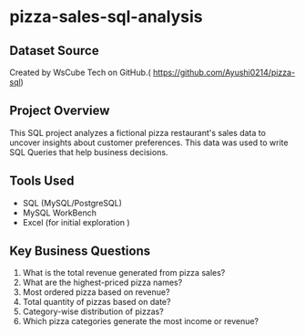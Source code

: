 # pizza-sales-sql-analysis

## Dataset Source
Created by WsCube Tech on GitHub.( https://github.com/Ayushi0214/pizza-sql)

## Project Overview
This SQL project analyzes a fictional pizza restaurant's sales data to uncover insights about customer preferences.
This data was used to write SQL Queries that help business decisions.

## Tools Used 
- SQL (MySQL/PostgreSQL)
- MySQL WorkBench
- Excel (for initial exploration ) 

## Key Business Questions
1. What is the total revenue generated from pizza sales?
2. What are the highest-priced pizza names?
3. Most ordered pizza based on revenue?
4. Total quantity of pizzas based on date?
5. Category-wise distribution of pizzas?
6. Which pizza categories generate the most income or revenue?


   
